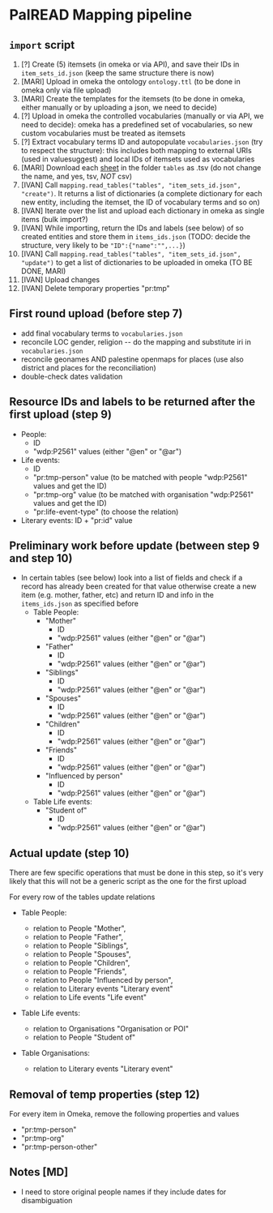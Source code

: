 # PalREAD Mapping pipeline

## `import` script

  1. [?] Create (5) itemsets (in omeka or via API), and save their IDs in `item_sets_id.json` (keep the same structure there is now)
  2. [MARI] Upload in omeka the ontology `ontology.ttl` (to be done in omeka only via file upload)
  3. [MARI] Create the templates for the itemsets (to be done in omeka, either manually or by uploading a json, we need to decide)
  4. [?] Upload in omeka the controlled vocabularies (manually or via API, we need to decide): omeka has a predefined set of vocabularies, so new custom vocabularies must be treated as itemsets
  5. [?] Extract vocabulary terms ID and autopopulate `vocabularies.json` (try to respect the structure):
  this includes both mapping to external URIs (used in valuesuggest) and local IDs of itemsets used as vocabularies
  6. [MARI] Download each [sheet](https://docs.google.com/spreadsheets/d/1fn523ktjeLyTytUuPvlOXEvb5A65SxhlKkePKtdWcSQ/edit?usp=sharing) in the folder `tables` as .tsv (do not change the name, and yes, tsv, _NOT_ csv)
  7. [IVAN] Call `mapping.read_tables("tables", "item_sets_id.json", "create")`. It returns a list of dictionaries (a complete dictionary for each new entity, including the itemset, the ID of vocabulary terms and so on)
  8. [IVAN] Iterate over the list and upload each dictionary in omeka as single items (bulk import?)
  9. [IVAN] While importing, return the IDs and labels (see below) of so created entities and store them in `items_ids.json` (TODO: decide the structure, very likely to be `"ID":{"name":"",...}`)
  10. [IVAN] Call `mapping.read_tables("tables", "item_sets_id.json", "update")` to get a list of dictionaries to be uploaded in omeka (TO BE DONE, MARI)
  11. [IVAN] Upload changes
  12. [IVAN] Delete temporary properties "pr:tmp"

## First round upload (before step 7)

 * add final vocabulary terms to `vocabularies.json`
 * reconcile LOC gender, religion -- do the mapping and substitute iri in `vocabularies.json`
 * reconcile geonames AND palestine openmaps for places (use also district and places for the reconciliation)
 * double-check dates validation

## Resource IDs and labels to be returned after the first upload (step 9)

 * People:
    * ID
    * "wdp:P2561" values (either "\@en" or "\@ar")
 * Life events:
    * ID
    * "pr:tmp-person" value (to be matched with people "wdp:P2561" values and get the ID)
    * "pr:tmp-org" value (to be matched with organisation "wdp:P2561" values and get the ID)
    * "pr:life-event-type" (to choose the relation)
 * Literary events: ID + "pr:id" value

## Preliminary work before update (between step 9 and step 10)

* In certain tables (see below) look into a list of fields and check if a record has already been created for that value otherwise create a new item (e.g. mother, father, etc) and return ID and info in the `items_ids.json` as specified before
   * Table People:
       * "Mother"
         * ID
         * "wdp:P2561" values (either "\@en" or "\@ar")
       * "Father"
         * ID
         * "wdp:P2561" values (either "\@en" or "\@ar")
       * "Siblings"
         * ID
         * "wdp:P2561" values (either "\@en" or "\@ar")
       * "Spouses"
         * ID
         * "wdp:P2561" values (either "\@en" or "\@ar")
       * "Children"
         * ID
         * "wdp:P2561" values (either "\@en" or "\@ar")
       * "Friends"
         * ID
         * "wdp:P2561" values (either "\@en" or "\@ar")
       * "Influenced by person"
         * ID
         * "wdp:P2561" values (either "\@en" or "\@ar")
   * Table Life events:
       * "Student of"
         * ID
         * "wdp:P2561" values (either "\@en" or "\@ar")

## Actual update (step 10)

There are few specific operations that must be done in this step, so it's very likely that this will not be a generic script as the one for the first upload

For every row of the tables update relations

   * Table People:
       * relation to People "Mother",
       * relation to People "Father",
       * relation to People "Siblings",
       * relation to People "Spouses",
       * relation to People "Children",
       * relation to People "Friends",
       * relation to People "Influenced by person",
       * relation to Literary events "Literary event"
       * relation to Life events "Life event"

   * Table Life events:
       * relation to Organisations "Organisation or POI"
       * relation to People "Student of"

   * Table Organisations:
       * relation to Literary events "Literary event"

## Removal of temp properties (step 12)

For every item in Omeka, remove the following properties and values

 * "pr:tmp-person"
 * "pr:tmp-org"
 * "pr:tmp-person-other"

## Notes [MD]

 * I need to store original people names if they include dates for disambiguation
